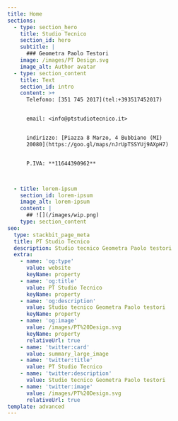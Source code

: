 ```yaml
---
title: Home
sections:
  - type: section_hero
    title: Studio Tecnico
    section_id: hero
    subtitle: |
      ### Geometra Paolo Testori
    image: /images/PT Design.svg
    image_alt: Author avatar
  - type: section_content
    title: Text
    section_id: intro
    content: >+
      Telefono: [351 745 2017](tel:+393517452017)


      email: <info@ptstudiotecnico.it>


      indirizzo: [Piazza 8 Marzo, 4 Bubbiano (MI)
      20080](https://goo.gl/maps/nJrUpTSSYUj9AXpH7)


      P.IVA: **11644390962**



  - title: lorem-ipsum
    section_id: lorem-ipsum
    image_alt: lorem-ipsum
    content: |
      ## ![](/images/wip.png)
    type: section_content
seo:
  type: stackbit_page_meta
  title: PT Studio Tecnico
  description: Studio tecnico Geometra Paolo testori
  extra:
    - name: 'og:type'
      value: website
      keyName: property
    - name: 'og:title'
      value: PT Studio Tecnico
      keyName: property
    - name: 'og:description'
      value: Studio tecnico Geometra Paolo testori
      keyName: property
    - name: 'og:image'
      value: /images/PT%20Design.svg
      keyName: property
      relativeUrl: true
    - name: 'twitter:card'
      value: summary_large_image
    - name: 'twitter:title'
      value: PT Studio Tecnico
    - name: 'twitter:description'
      value: Studio tecnico Geometra Paolo testori
    - name: 'twitter:image'
      value: /images/PT%20Design.svg
      relativeUrl: true
template: advanced
---
```

